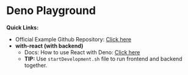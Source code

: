 # Deno Playground

**Quick Links:**
- Official Example Github Repository: [Click here](https://github.com/denoland/examples/tree/main)
- **with-react (with backend)**
	- Docs: How to use React with Deno: [Click here](https://docs.deno.com/runtime/tutorials/how_to_with_npm/react)
	- **TIP:** Use `startDevelopment.sh` file to run frontend and backend together.
